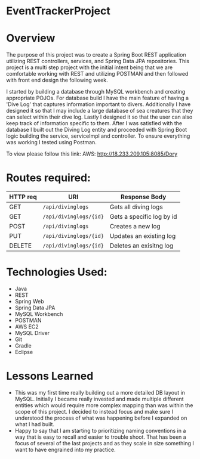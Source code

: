 # EventTrackerProject

# Overview
The purpose of this project was to create a Spring Boot REST application utilizing REST controllers, services, and Spring Data JPA repositories. This project is a multi step project with the initial intent being that we are comfortable working with REST and utilizing POSTMAN and then followed with front end design the following week.

I started by building a database through MySQL workbench and creating appropriate POJOs. For database build I have the main feature of having a 'Dive Log' that captures information important to divers. Additionally I have designed it so that I may include a large database of sea creatures that they can select within their dive log. Lastly I designed it so that the user can also keep track of information specific to them.
After I was satisfied with the database I built out the Diving Log entity and proceeded with Spring Boot logic building the service, serviceImpl and controller. To ensure everything was working I tested using Postman.

To view please follow this link:
AWS: http://18.233.209.105:8085/Dory



# Routes required:

|HTTP req    | URI                   |  Response Body |
|------------|-----------------------|---------------|
| GET        | `/api/divinglogs`     | Gets all diving logs|
| GET        | `/api/divinglogs/{id}`| Gets a specific log by id |
| POST       | `/api/divinglogs`     | Creates a new log |
| PUT        | `/api/divinglogs/{id}`| Updates an existing log |
| DELETE     | `/api/divinglogs/{id}`| Deletes an exisitng log |


# Technologies Used:
- Java
- REST
- Spring Web
- Spring Data JPA
- MySQL Workbench
- POSTMAN
- AWS EC2
- MySQL Driver
- Git
- Gradle
- Eclipse

# Lessons Learned
- This was my first time really building out a more detailed DB layout in MySQL. Initially I became really invested and made multiple different entities which would require more complex mapping than was within the scope of this project. I decided to instead focus and make sure I understood the process of what was happening before I expanded on what I had built.
- Happy to say that I am starting to prioritizing naming conventions in a way that is easy to recall and easier to trouble shoot. That has been a focus of several of the last projects and as they scale in size something I want to have engrained into my practice.
